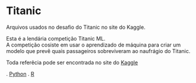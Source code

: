 # Titanic

Arquivos usados no desafio do Titanic no site do Kaggle.

Esta é a lendária competição Titanic ML.  
A competição cosiste em usar o aprendizado de máquina para criar um modelo que prevê quais passageiros sobreviveram ao naufrágio do Titanic.  

Toda referêcia pode ser encontrada no site do [Kaggle](https://www.kaggle.com/c/titanic)

. [Python](https://github.com/Rafaelcvo/titanic/tree/master/Python)
. [R](https://github.com/Rafaelcvo/titanic/tree/master/R)